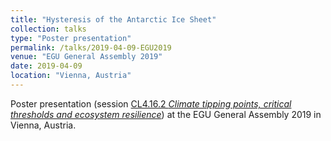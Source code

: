 ```yaml
---
title: "Hysteresis of the Antarctic Ice Sheet"
collection: talks
type: "Poster presentation"
permalink: /talks/2019-04-09-EGU2019
venue: "EGU General Assembly 2019"
date: 2019-04-09
location: "Vienna, Austria"
---
```


Poster presentation (session [CL4.16.2 *Climate tipping points, critical thresholds and ecosystem resilience*](https://meetingorganizer.copernicus.org/EGU2019/posters/33082 "https://meetingorganizer.copernicus.org/EGU2019/posters/33082")) at the EGU General Assembly 2019 in Vienna, Austria.